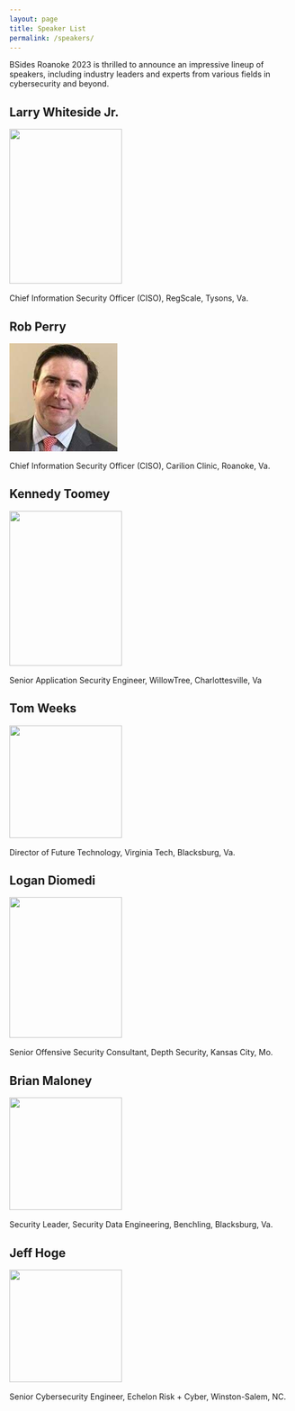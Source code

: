 ```yaml
---
layout: page
title: Speaker List
permalink: /speakers/
---
```


BSides Roanoke 2023 is thrilled to announce an impressive lineup of speakers, including industry leaders and experts from various fields in cybersecurity and beyond.

## Larry Whiteside Jr.

<img src="../images/larry.jpg" width="200" height="275">

Chief Information Security Officer (CISO), RegScale, Tysons, Va.

## Rob Perry

![Rob Perry Pic](images/robperry.jpeg)

Chief Information Security Officer (CISO), Carilion Clinic, Roanoke, Va.

## Kennedy Toomey

<img src="../images/kennedy.jpg" width="200" height="275">

Senior Application Security Engineer, WillowTree, Charlottesville, Va

## Tom Weeks

<img src="../images/tweeks.png" width="200" height="200">

Director of Future Technology, Virginia Tech, Blacksburg, Va.

## Logan Diomedi

<img src="../images/logan.jpg" width="200" height="250">

Senior Offensive Security Consultant, Depth Security, Kansas City, Mo.

## Brian Maloney

<img src="../images/BrianMaloney.png" width="200" height="200">

Security Leader, Security Data Engineering, Benchling, Blacksburg, Va.

## Jeff Hoge

<img src="../images/JeffHoge.jpeg" width="200" height="200">

Senior Cybersecurity Engineer, Echelon Risk + Cyber, Winston-Salem, NC.